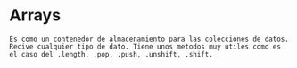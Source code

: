 # Arrays
    Es como un contenedor de almacenamiento para las colecciones de datos. Recive cualquier tipo de dato. Tiene unos metodos muy utiles como es el caso del .length, .pop, .push, .unshift, .shift.


